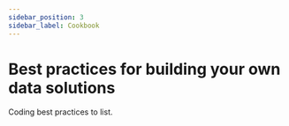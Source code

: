```yaml
---
sidebar_position: 3
sidebar_label: Cookbook
---
```


# Best practices for building your own data solutions

Coding best practices to list.